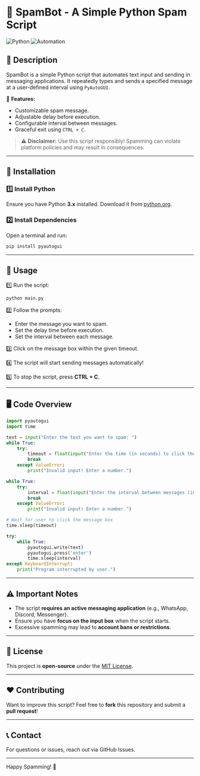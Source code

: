 # 📢 SpamBot - A Simple Python Spam Script

![Python](https://img.shields.io/badge/Python-3.x-blue) ![Automation](https://img.shields.io/badge/Automation-PyAutoGUI-orange)

## 📌 Description
SpamBot is a simple Python script that automates text input and sending in messaging applications. It repeatedly types and sends a specified message at a user-defined interval using `PyAutoGUI`.

🚀 **Features:**
- Customizable spam message.
- Adjustable delay before execution.
- Configurable interval between messages.
- Graceful exit using `CTRL + C`.

> ⚠️ **Disclaimer:** Use this script responsibly! Spamming can violate platform policies and may result in consequences.

---

## 🔧 Installation

### 1️⃣ Install Python
Ensure you have Python **3.x** installed. Download it from [python.org](https://www.python.org/downloads/).

### 2️⃣ Install Dependencies
Open a terminal and run:
```sh
pip install pyautogui
```

---

## 🚀 Usage

1️⃣ Run the script:
```sh
python main.py
```

2️⃣ Follow the prompts:
- Enter the message you want to spam.
- Set the delay time before execution.
- Set the interval between each message.

3️⃣ Click on the message box within the given timeout.

4️⃣ The script will start sending messages automatically!

5️⃣ To stop the script, press **CTRL + C**.

---

## 🖥️ Code Overview
```python
import pyautogui
import time

text = input("Enter the text you want to spam: ")
while True:
    try:
        timeout = float(input("Enter the time (in seconds) to click the message box: "))
        break
    except ValueError:
        print("Invalid input! Enter a number.")

while True:
    try:
        interval = float(input("Enter the interval between messages (in seconds): "))
        break
    except ValueError:
        print("Invalid input! Enter a number.")

# Wait for user to click the message box
time.sleep(timeout)

try:
    while True:
        pyautogui.write(text)
        pyautogui.press('enter')
        time.sleep(interval)
except KeyboardInterrupt:
    print("Program interrupted by user.")
```

---

## ⚠️ Important Notes
- The script **requires an active messaging application** (e.g., WhatsApp, Discord, Messenger).
- Ensure you have **focus on the input box** when the script starts.
- Excessive spamming may lead to **account bans or restrictions**.

---

## 🎯 License
This project is **open-source** under the [MIT License](LICENSE).

---

## ❤️ Contributing
Want to improve this script? Feel free to **fork** this repository and submit a **pull request**!

---

## 📞 Contact
For questions or issues, reach out via GitHub Issues.

---

Happy Spamming! 🚀

